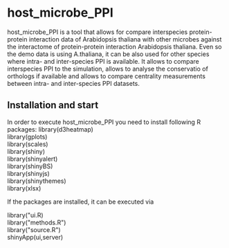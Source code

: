 # host_microbe_PPI

host_microbe_PPI is a tool that allows for compare interspecies protein-protein interaction data of Arabidopsis thaliana 
with other microbes against the interactome of protein-protein interaction Arabidopsis thaliana.
Even so the demo data is using A.thaliana, it can be also used for other species where intra- and inter-species PPI
is available.
It allows to compare interspecies PPI to the simulation, allows to analyse the conservatio of orthologs if available
and allows to compare centrality measurements between intra- and inter-species PPI datasets.

## Installation and start

In order to execute host_microbe_PPI you need to install following R packages:
library(d3heatmap)\
library(gplots)\
library(scales)\
library(shiny)\
library(shinyalert)\
library(shinyBS)\
library(shinyjs)\
library(shinythemes)\
library(xlsx)

If the packages are installed, it can be executed via

library("ui.R)\
library("methods.R")\
library("source.R")\
shinyApp(ui,server)
